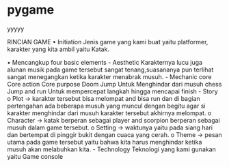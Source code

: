 # pygame
yyyyy



RINCIAN GAME
•	Initiation
Jenis game yang kami buat yaitu platformer, karakter yang kita ambil yaitu Katak.

•	Mencangkup four basic elements
    -	Aesthetic 
Karakternya lucu juga alunan musik pada game tersebut sangat tenang,suasananya pun terlihat sangat menegangkan ketika karakter menabrak musuh. 
    -	Mechanic
core	Core action	    Core purpose
Doom	Jump	        Untuk Menghindar dari musuh
chess	Jump and run	Untuk mempercepat langkah hingga mencapai finish
    -	Story
        o	Plot -> karakter tersebut bisa melompat and bisa run dan di bagian pertengahan ada beberapa musuh yang muncul dengan begitu agar si karakter menghindar dari musuh karakter tersebut akhirnya melompat.
        o	Character -> katak berperan sebagai player and scorpion berperan sebagai musuh dalam game tersebut.
        o	Setting -> waktunya yaitu pada siang hari dan bertempat di pinggir bukit dengan cuaca yang cerah.
        o	Theme -> pesan utama pada game tersebut  yaitu bahwa kita harus menghindar ketika musuh akan melabuhkan kita.
    -	Technology
    Teknologi yang kami gunakan yaitu Game console
